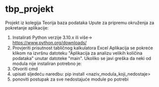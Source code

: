 # tbp_projekt
Projekt iz kolegija Teorija baza podataka
Upute za pripremu okruženja za  pokretanje aplikacije:
  1. Instalirati Python verzije 3.10.x ili više-> https://www.python.org/downloads/
  2. Provjeriti prisutnost tabličnog kalkulatora Excel
Aplikacija se pokreće klikom na izvršnu datoteku "Aplikacija za analizu velikih količina podataka" unutar datoteke "main".
Ukoliko se javi greška da neki od modula nije instaliran potrebno je:
  1. Otvoriti cmd
  2. upisati sljedeću naredbu: pip install <naziv_modula_koji_nedostaje>
  3. ponoviti postupak za sve nedostajuće module po potrebi
